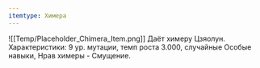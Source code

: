 ```yaml
---
itemtype: Химера
---
```

![[Temp/Placeholder_Chimera_Item.png]]
Даёт химеру Цзяолун. Характеристики: 9 ур. мутации, темп роста 3.000, случайные Особые навыки, Нрав химеры - Смущение.
